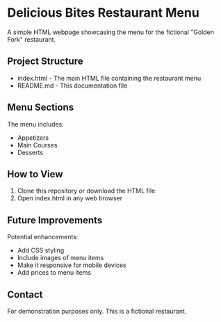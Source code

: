 # Delicious Bites Restaurant Menu

A simple HTML webpage showcasing the menu for the fictional "Golden Fork" restaurant.

## Project Structure

- index.html - The main HTML file containing the restaurant menu
- README.md - This documentation file

## Menu Sections

The menu includes:
- Appetizers
- Main Courses
- Desserts

## How to View

1. Clone this repository or download the HTML file
2. Open index.html in any web browser

## Future Improvements

Potential enhancements:
- Add CSS styling
- Include images of menu items
- Make it responsive for mobile devices
- Add prices to menu items

## Contact

For demonstration purposes only. This is a fictional restaurant.